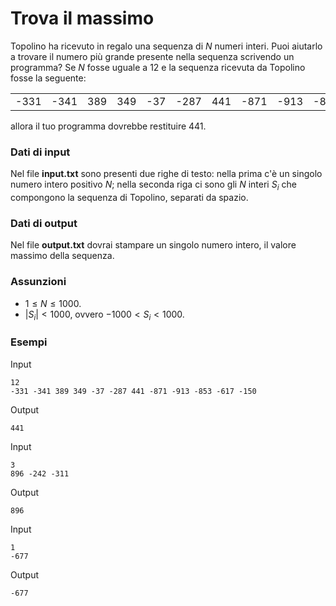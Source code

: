 # Trova il massimo

Topolino ha ricevuto in regalo una sequenza di $N$ numeri interi. Puoi aiutarlo
a trovare il numero più grande presente nella sequenza scrivendo un programma?
Se $N$ fosse uguale a 12 e la sequenza ricevuta da Topolino fosse la seguente:

|||||||||||||
|-|-|-|-|-|-|-|-|-|-|-|-|
-331 | -341 | 389 | 349 | -37 | -287 | 441 | -871 | -913 | -853 | -617 | -150

allora il tuo programma dovrebbe restituire $441$.

### Dati di input

Nel file **input.txt** sono presenti due righe di testo: nella prima c'è un singolo
numero intero positivo $N$; nella seconda riga ci sono gli $N$ interi $S_i$ che
compongono la sequenza di Topolino, separati da spazio.

### Dati di output

Nel file **output.txt** dovrai stampare un singolo numero intero, il valore massimo
della sequenza.

### Assunzioni

- $1 \le N \le 1000$.
- $|S_i| < 1000$, ovvero $-1000 < S_i < 1000$.

### Esempi
Input
```
12
-331 -341 389 349 -37 -287 441 -871 -913 -853 -617 -150
```

Output
```
441
```

Input
```
3
896 -242 -311
```

Output
```
896
```

Input
```
1
-677
```

Output
```
-677
```
